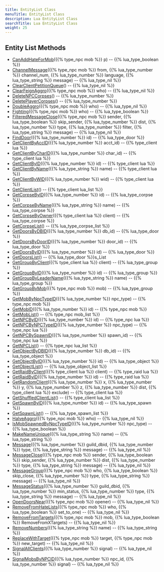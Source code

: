 ```yaml
---
title: EntityList Class
menuTitle: EntityList Class
description: Lua EntityList Class
searchTitle: Lua EntityList Class
weight: 25
---
```


## Entity List Methods
- [CanAddHateForMob](canaddhateformob)({{% type_npc mob %}} p) -- {{% lua_type_boolean %}}
- [ChannelMessage](channelmessage)({{% type_npc mob %}} from, {{% lua_type_number %}} channel_num, {{% lua_type_number %}} language, {{% lua_type_string %}} message) -- {{% lua_type_nil %}}
- [ClearClientPetitionQueue](clearclientpetitionqueue)() -- {{% lua_type_nil %}}
- [ClearFeignAggro](clearfeignaggro)({{% type_npc mob %}} who) -- {{% lua_type_nil %}}
- [DeleteNPCCorpses](deletenpccorpses)() -- {{% lua_type_number %}}
- [DeletePlayerCorpses](deleteplayercorpses)() -- {{% lua_type_number %}}
- [DoubleAggro](doubleaggro)({{% type_npc mob %}} who) -- {{% lua_type_nil %}}
- [Fighting](fighting)({{% type_npc mob %}} who) -- {{% lua_type_boolean %}}
- [FilteredMessageClose](filteredmessageclose)({{% type_npc mob %}} sender, {{% lua_type_boolean %}} skip_sender, {{% lua_type_number %}} dist, {{% lua_type_number %}} type, {{% lua_type_number %}} filter, {{% lua_type_string %}} message) -- {{% lua_type_nil %}}
- [FindDoor](finddoor)({{% lua_type_number %}} id) -- {{% lua_type_door %}}
- [GetClientByAccID](getclientbyaccid)({{% lua_type_number %}} acct_id) -- {{% type_client lua %}}
- [GetClientByCharID](getclientbycharid)({{% lua_type_number %}} char_id) -- {{% type_client lua %}}
- [GetClientByID](getclientbyid)({{% lua_type_number %}} id) -- {{% type_client lua %}}
- [GetClientByName](getclientbyname)({{% lua_type_string %}} name) -- {{% type_client lua %}}
- [GetClientByWID](getclientbywid)({{% lua_type_number %}} wid) -- {{% type_client lua %}}
- [GetClientList](getclientlist)() -- {{% type_client lua_list %}}
- [GetCorpseByID](getcorpsebyid)({{% lua_type_number %}} id) -- {{% lua_type_corpse %}}
- [GetCorpseByName](getcorpsebyname)({{% lua_type_string %}} name) -- {{% lua_type_corpse %}}
- [GetCorpseByOwner](getcorpsebyowner)({{% type_client lua %}} client) -- {{% lua_type_corpse %}}
- [GetCorpseList](getcorpselist)() -- {{% lua_type_corpse_list %}}
- [GetDoorsByDBID](getdoorsbydbid)({{% lua_type_number %}} db_id) -- {{% lua_type_door %}}
- [GetDoorsByDoorID](getdoorsbydoorid)({{% lua_type_number %}} door_id) -- {{% lua_type_door %}}
- [GetDoorsByID](getdoorsbyid)({{% lua_type_number %}} id) -- {{% lua_type_door %}}
- [GetDoorsList](getdoorslist)() -- {{% lua_type_door %}}s_List
- [GetGroupByClient](getgroupbyclient)({{% type_client lua %}} client) -- {{% lua_type_group %}}
- [GetGroupByID](getgroupbyid)({{% lua_type_number %}} id) -- {{% lua_type_group %}}
- [GetGroupByLeaderName](getgroupbyleadername)({{% lua_type_string %}} name) -- {{% lua_type_group %}}
- [GetGroupByMob](getgroupbymob)({{% type_npc mob %}} mob) -- {{% lua_type_group %}}
- [GetMobByNpcTypeID](getmobbynpctypeid)({{% lua_type_number %}} npc_type) -- {{% type_npc mob %}}
- [GetMobID](getmobid)({{% lua_type_number %}} id) -- {{% type_npc mob %}}
- [GetMobList](getmoblist)() -- {{% type_npc mob_list %}}
- [GetNPCByID](getnpcbyid)({{% lua_type_number %}} id) -- {{% type_npc lua %}}
- [GetNPCByNPCTypeID](getnpcbynpctypeid)({{% lua_type_number %}} npc_type) -- {{% type_npc lua %}}
- [GetNPCBySpawnID](getnpcbyspawnid)({{% lua_type_number %}} spawn_id) -- {{% type_npc lua %}}
- [GetNPCList](getnpclist)() -- {{% type_npc lua_list %}}
- [GetObjectByDBID](getobjectbydbid)({{% lua_type_number %}} db_id) -- {{% lua_type_object %}}
- [GetObjectByID](getobjectbyid)({{% lua_type_number %}} id) -- {{% lua_type_object %}}
- [GetObjectList](getobjectlist)() -- {{% lua_type_object_list %}}
- [GetRaidByClient](getraidbyclient)({{% type_client lua %}} client) -- {{% type_raid lua %}}
- [GetRaidByID](getraidbyid)({{% lua_type_number %}} id) -- {{% type_raid lua %}}
- [GetRandomClient](getrandomclient)({{% lua_type_number %}} x, {{% lua_type_number %}} y, {{% lua_type_number %}} z, {{% lua_type_number %}} dist, {{% type_client lua %}} exclude) -- {{% type_client lua %}}
- [GetShuffledClientList](getshuffledclientlist)() -- {{% type_client lua_list %}}
- [GetSpawnByID](getspawnbyid)({{% lua_type_number %}} id) -- {{% lua_type_spawn %}}
- [GetSpawnList](getspawnlist)() -- {{% lua_type_spawn_list %}}
- [HalveAggro](halveaggro)({{% type_npc mob %}} who) -- {{% lua_type_nil %}}
- [IsMobSpawnedByNpcTypeID](ismobspawnedbynpctypeid)({{% lua_type_number %}} npc_type) -- {{% lua_type_boolean %}}
- [MakeNameUnique](makenameunique)({{% lua_type_string %}} name) -- {{% lua_type_string %}}
- [Message](message)({{% lua_type_number %}} guild_dbid, {{% lua_type_number %}} type, {{% lua_type_string %}} message) -- {{% lua_type_nil %}}
- [MessageClose](messageclose)({{% type_npc mob %}} sender, {{% lua_type_boolean %}} skip_sender, {{% lua_type_number %}} dist, {{% lua_type_number %}} type, {{% lua_type_string %}} message) -- {{% lua_type_nil %}}
- [MessageGroup](messagegroup)({{% type_npc mob %}} who, {{% lua_type_boolean %}} skip_close, {{% lua_type_number %}} type, {{% lua_type_string %}} message) -- {{% lua_type_nil %}}
- [MessageStatus](messagestatus)({{% lua_type_number %}} guild_dbid, {{% lua_type_number %}} min_status, {{% lua_type_number %}} type, {{% lua_type_string %}} message) -- {{% lua_type_nil %}}
- [OpenDoorsNear](opendoorsnear)({{% type_npc mob %}} opener) -- {{% lua_type_nil %}}
- [RemoveFromHateLists](removefromhatelists)({{% type_npc mob %}} who, {{% lua_type_boolean %}} set_to_one) -- {{% lua_type_nil %}}
- [RemoveFromTargets](removefromtargets)({{% type_npc mob %}} mob, {{% lua_type_boolean %}} RemoveFromXTargets) -- {{% lua_type_nil %}}
- [RemoveNumbers](removenumbers)({{% lua_type_string %}} name) -- {{% lua_type_string %}}
- [ReplaceWithTarget](replacewithtarget)({{% type_npc mob %}} target, {{% type_npc mob %}} new_target) -- {{% lua_type_nil %}}
- [SignalAllClients](signalallclients)({{% lua_type_number %}} signal) -- {{% lua_type_nil %}}
- [SignalMobsByNPCID](signalmobsbynpcid)({{% lua_type_number %}} npc_id, {{% lua_type_number %}} signal) -- {{% lua_type_nil %}}
